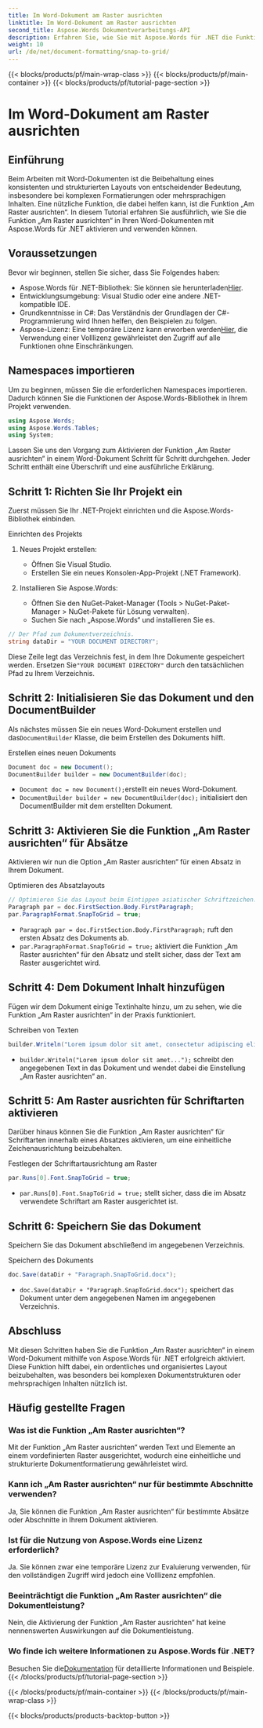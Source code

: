 ```yaml
---
title: Im Word-Dokument am Raster ausrichten
linktitle: Im Word-Dokument am Raster ausrichten
second_title: Aspose.Words Dokumentverarbeitungs-API
description: Erfahren Sie, wie Sie mit Aspose.Words für .NET die Funktion „Am Raster ausrichten“ in Word-Dokumenten aktivieren. Dieses ausführliche Tutorial behandelt Voraussetzungen, eine Schritt-für-Schritt-Anleitung und häufig gestellte Fragen.
weight: 10
url: /de/net/document-formatting/snap-to-grid/
---
```


{{< blocks/products/pf/main-wrap-class >}}
{{< blocks/products/pf/main-container >}}
{{< blocks/products/pf/tutorial-page-section >}}

# Im Word-Dokument am Raster ausrichten

## Einführung

Beim Arbeiten mit Word-Dokumenten ist die Beibehaltung eines konsistenten und strukturierten Layouts von entscheidender Bedeutung, insbesondere bei komplexen Formatierungen oder mehrsprachigen Inhalten. Eine nützliche Funktion, die dabei helfen kann, ist die Funktion „Am Raster ausrichten“. In diesem Tutorial erfahren Sie ausführlich, wie Sie die Funktion „Am Raster ausrichten“ in Ihren Word-Dokumenten mit Aspose.Words für .NET aktivieren und verwenden können.

## Voraussetzungen

Bevor wir beginnen, stellen Sie sicher, dass Sie Folgendes haben:

-  Aspose.Words für .NET-Bibliothek: Sie können sie herunterladen[Hier](https://releases.aspose.com/words/net/).
- Entwicklungsumgebung: Visual Studio oder eine andere .NET-kompatible IDE.
- Grundkenntnisse in C#: Das Verständnis der Grundlagen der C#-Programmierung wird Ihnen helfen, den Beispielen zu folgen.
-  Aspose-Lizenz: Eine temporäre Lizenz kann erworben werden[Hier](https://purchase.aspose.com/temporary-license/), die Verwendung einer Volllizenz gewährleistet den Zugriff auf alle Funktionen ohne Einschränkungen.

## Namespaces importieren

Um zu beginnen, müssen Sie die erforderlichen Namespaces importieren. Dadurch können Sie die Funktionen der Aspose.Words-Bibliothek in Ihrem Projekt verwenden.

```csharp
using Aspose.Words;
using Aspose.Words.Tables;
using System;
```

Lassen Sie uns den Vorgang zum Aktivieren der Funktion „Am Raster ausrichten“ in einem Word-Dokument Schritt für Schritt durchgehen. Jeder Schritt enthält eine Überschrift und eine ausführliche Erklärung.

## Schritt 1: Richten Sie Ihr Projekt ein

Zuerst müssen Sie Ihr .NET-Projekt einrichten und die Aspose.Words-Bibliothek einbinden.

Einrichten des Projekts

1. Neues Projekt erstellen:
   - Öffnen Sie Visual Studio.
   - Erstellen Sie ein neues Konsolen-App-Projekt (.NET Framework).

2. Installieren Sie Aspose.Words:
   - Öffnen Sie den NuGet-Paket-Manager (Tools > NuGet-Paket-Manager > NuGet-Pakete für Lösung verwalten).
   - Suchen Sie nach „Aspose.Words“ und installieren Sie es.

```csharp
// Der Pfad zum Dokumentverzeichnis.
string dataDir = "YOUR DOCUMENT DIRECTORY";
```

 Diese Zeile legt das Verzeichnis fest, in dem Ihre Dokumente gespeichert werden. Ersetzen Sie`"YOUR DOCUMENT DIRECTORY"` durch den tatsächlichen Pfad zu Ihrem Verzeichnis.

## Schritt 2: Initialisieren Sie das Dokument und den DocumentBuilder

 Als nächstes müssen Sie ein neues Word-Dokument erstellen und das`DocumentBuilder` Klasse, die beim Erstellen des Dokuments hilft.

Erstellen eines neuen Dokuments

```csharp
Document doc = new Document();
DocumentBuilder builder = new DocumentBuilder(doc);
```

- `Document doc = new Document();`erstellt ein neues Word-Dokument.
- `DocumentBuilder builder = new DocumentBuilder(doc);` initialisiert den DocumentBuilder mit dem erstellten Dokument.

## Schritt 3: Aktivieren Sie die Funktion „Am Raster ausrichten“ für Absätze

Aktivieren wir nun die Option „Am Raster ausrichten“ für einen Absatz in Ihrem Dokument.

Optimieren des Absatzlayouts

```csharp
// Optimieren Sie das Layout beim Eintippen asiatischer Schriftzeichen.
Paragraph par = doc.FirstSection.Body.FirstParagraph;
par.ParagraphFormat.SnapToGrid = true;
```

- `Paragraph par = doc.FirstSection.Body.FirstParagraph;` ruft den ersten Absatz des Dokuments ab.
- `par.ParagraphFormat.SnapToGrid = true;` aktiviert die Funktion „Am Raster ausrichten“ für den Absatz und stellt sicher, dass der Text am Raster ausgerichtet wird.

## Schritt 4: Dem Dokument Inhalt hinzufügen

Fügen wir dem Dokument einige Textinhalte hinzu, um zu sehen, wie die Funktion „Am Raster ausrichten“ in der Praxis funktioniert.

Schreiben von Texten

```csharp
builder.Writeln("Lorem ipsum dolor sit amet, consectetur adipiscing elit, sed do eiusmod tempor incididunt ut labore et dolore magna aliqua.");
```

- `builder.Writeln("Lorem ipsum dolor sit amet...");` schreibt den angegebenen Text in das Dokument und wendet dabei die Einstellung „Am Raster ausrichten“ an.

## Schritt 5: Am Raster ausrichten für Schriftarten aktivieren

Darüber hinaus können Sie die Funktion „Am Raster ausrichten“ für Schriftarten innerhalb eines Absatzes aktivieren, um eine einheitliche Zeichenausrichtung beizubehalten.

Festlegen der Schriftartausrichtung am Raster

```csharp
par.Runs[0].Font.SnapToGrid = true;
```

- `par.Runs[0].Font.SnapToGrid = true;` stellt sicher, dass die im Absatz verwendete Schriftart am Raster ausgerichtet ist.

## Schritt 6: Speichern Sie das Dokument

Speichern Sie das Dokument abschließend im angegebenen Verzeichnis.

Speichern des Dokuments

```csharp
doc.Save(dataDir + "Paragraph.SnapToGrid.docx");
```

- `doc.Save(dataDir + "Paragraph.SnapToGrid.docx");` speichert das Dokument unter dem angegebenen Namen im angegebenen Verzeichnis.

## Abschluss

Mit diesen Schritten haben Sie die Funktion „Am Raster ausrichten“ in einem Word-Dokument mithilfe von Aspose.Words für .NET erfolgreich aktiviert. Diese Funktion hilft dabei, ein ordentliches und organisiertes Layout beizubehalten, was besonders bei komplexen Dokumentstrukturen oder mehrsprachigen Inhalten nützlich ist.

## Häufig gestellte Fragen

### Was ist die Funktion „Am Raster ausrichten“?
Mit der Funktion „Am Raster ausrichten“ werden Text und Elemente an einem vordefinierten Raster ausgerichtet, wodurch eine einheitliche und strukturierte Dokumentformatierung gewährleistet wird.

### Kann ich „Am Raster ausrichten“ nur für bestimmte Abschnitte verwenden?
Ja, Sie können die Funktion „Am Raster ausrichten“ für bestimmte Absätze oder Abschnitte in Ihrem Dokument aktivieren.

### Ist für die Nutzung von Aspose.Words eine Lizenz erforderlich?
Ja. Sie können zwar eine temporäre Lizenz zur Evaluierung verwenden, für den vollständigen Zugriff wird jedoch eine Volllizenz empfohlen.

### Beeinträchtigt die Funktion „Am Raster ausrichten“ die Dokumentleistung?
Nein, die Aktivierung der Funktion „Am Raster ausrichten“ hat keine nennenswerten Auswirkungen auf die Dokumentleistung.

### Wo finde ich weitere Informationen zu Aspose.Words für .NET?
 Besuchen Sie die[Dokumentation](https://reference.aspose.com/words/net/) für detaillierte Informationen und Beispiele.
{{< /blocks/products/pf/tutorial-page-section >}}

{{< /blocks/products/pf/main-container >}}
{{< /blocks/products/pf/main-wrap-class >}}

{{< blocks/products/products-backtop-button >}}
